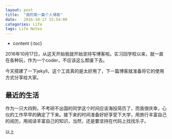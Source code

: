 ```yaml
---
layout: post
title:  "我的第一篇个人博客"
date:   2016-10-17 15:54:00
categories: Life
tags: Life Notes
---
```


* content
{:toc}

2016年10月17日，从这天开始我就开始坚持写博客啦。实习回学校以来，就一直在各种玩，作为一个coder，不应该这么颓废下去。

今天搭建了一下jekyll，这个工具真的是太好用了，下一篇博客就准备将它的使用方式分享给大家。




## 最近的生活

作为一只大四狗，不考研不出国的同学这个时间应该海投简历了，而我很庆幸，心仪的工作早早的确定了下来。接下来的时间准备好好享受下大学，用旅行丰富自己的阅历，用阅读丰富自己的知识，当然，还是要坚持在代码上找找乐子。

以上


